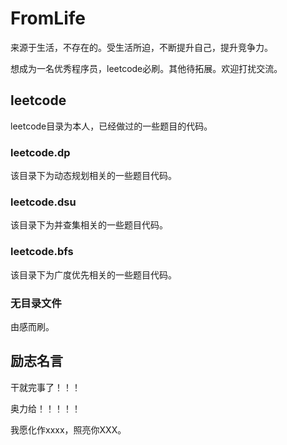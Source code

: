 # FromLife

来源于生活，不存在的。受生活所迫，不断提升自己，提升竞争力。

想成为一名优秀程序员，leetcode必刷。其他待拓展。欢迎打扰交流。

## leetcode

leetcode目录为本人，已经做过的一些题目的代码。

### leetcode.dp

该目录下为动态规划相关的一些题目代码。

### leetcode.dsu

该目录下为并查集相关的一些题目代码。

### leetcode.bfs

该目录下为广度优先相关的一些题目代码。

### 无目录文件

由感而刷。



## 励志名言

干就完事了！！！

奥力给！！！！！

我愿化作xxxx，照亮你XXX。

